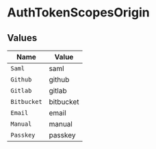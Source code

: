 # AuthTokenScopesOrigin


## Values

| Name        | Value       |
| ----------- | ----------- |
| `Saml`      | saml        |
| `Github`    | github      |
| `Gitlab`    | gitlab      |
| `Bitbucket` | bitbucket   |
| `Email`     | email       |
| `Manual`    | manual      |
| `Passkey`   | passkey     |